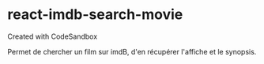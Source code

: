 # react-imdb-search-movie
Created with CodeSandbox

Permet de chercher un film sur imdB, d'en récupérer l'affiche et le synopsis.
